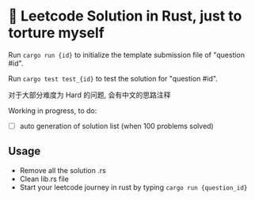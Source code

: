 # 🦀 Leetcode Solution in Rust, just to torture myself

Run `cargo run {id}` to initialize the template submission file of "question #id".

Run `cargo test test_{id}` to test the solution for "question #id".

对于大部分难度为 Hard 的问题, 会有中文的思路注释

Working in progress, to do:

- [ ] auto generation of solution list (when 100 problems solved)

## Usage

- Remove all the solution .rs
- Clean lib.rs file
- Start your leetcode journey in rust by typing `cargo run {question_id}`
